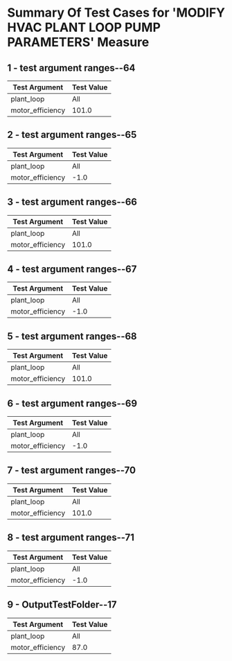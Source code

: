 # Summary Of Test Cases for 'MODIFY HVAC PLANT LOOP PUMP PARAMETERS' Measure
 
## 1 - test argument ranges--64
| Test Argument | Test Value |
| ------------- | ---------- |
| plant_loop |All |
| motor_efficiency |101.0 |
 
## 2 - test argument ranges--65
| Test Argument | Test Value |
| ------------- | ---------- |
| plant_loop |All |
| motor_efficiency |-1.0 |
 
## 3 - test argument ranges--66
| Test Argument | Test Value |
| ------------- | ---------- |
| plant_loop |All |
| motor_efficiency |101.0 |
 
## 4 - test argument ranges--67
| Test Argument | Test Value |
| ------------- | ---------- |
| plant_loop |All |
| motor_efficiency |-1.0 |
 
## 5 - test argument ranges--68
| Test Argument | Test Value |
| ------------- | ---------- |
| plant_loop |All |
| motor_efficiency |101.0 |
 
## 6 - test argument ranges--69
| Test Argument | Test Value |
| ------------- | ---------- |
| plant_loop |All |
| motor_efficiency |-1.0 |
 
## 7 - test argument ranges--70
| Test Argument | Test Value |
| ------------- | ---------- |
| plant_loop |All |
| motor_efficiency |101.0 |
 
## 8 - test argument ranges--71
| Test Argument | Test Value |
| ------------- | ---------- |
| plant_loop |All |
| motor_efficiency |-1.0 |
 
## 9 - OutputTestFolder--17
| Test Argument | Test Value |
| ------------- | ---------- |
| plant_loop |All |
| motor_efficiency |87.0 |
 
